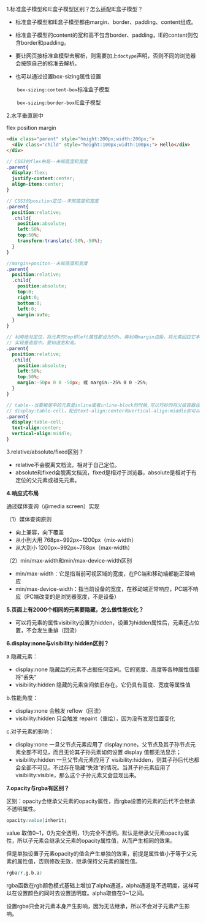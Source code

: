 1.标准盒子模型和IE盒子模型区别？怎么适配IE盒子模型？

- 标准盒子模型和IE盒子模型都由margin、border、padding、content组成。

- 标准盒子模型的content的宽和高不包含border、padding，IE的content则包含border和padding。

- 要让网页按标准盒模型去解析，则需要加上`doctype`声明，否则不同的浏览器会按照自己的标准去解析。

- 也可以通过设置box-sizing属性设置

  ​	`box-sizing:content-box`标准盒子模型

  ​	`box-sizing:border-box`IE盒子模型

2.水平垂直居中

flex position margin

```html
<div class="parent" style="height:200px;width:200px;">
  <div class="child" style="height:100px;width:100px;"> Hello</div>
</div>
```



```scss
// CSS3的flex布局--未知高度和宽度
.parent{
  display:flex;
  justify-content:center;
  align-items:center;
}

// CSS3的position定位--未知高度和宽度
.parent{
  position:relative;
  .child{
    position:absolute;
    left:50%;
    top:50%;
    transform:translate(-50%,-50%);
  }
}

//margin+positon--未知高度和宽度
.parent{
  position:relative;
  .child{
    position:absolute;
    top:0;
    right:0;
    bottom:0;
    left:0;
    margin:auto;
  }
}

// 利用绝对定位，将元素的top和left属性都设为50%，再利用margin边距，将元素回拉它本身高宽的一半，
// 实现垂直居中。要知道宽和高。
.parent{
  position:relative;
  .child{
    position:absolute;
    left:50%;
    top:50%;
    margin:-50px 0 0 -50px; 或 margin:-25% 0 0 -25%;
  }
}

// table--当要被居中的元素是inline或者inline-block的时候,可以巧妙的将父级容器设置为
// display:table-cell，配合text-align:center和vertical-align:middle即可以实现水平垂直居中。
.parent{
  display:table-cell;
  text-align:center;
  vertical-align:middle;
}

```

3.relative/absolute/fixed区别？

- relative不会脱离文档流，相对于自己定位。
- absolute和fixed会脱离文档流，fixed是相对于浏览器，absolute是相对于有定位的父元素或祖先元素。

**4.响应式布局**

通过媒体查询（@media screen）实现

（1）媒体查询原则

- 向上兼容，向下覆盖
- 从小到大用 768px~992px~1200px（mix-width）
- 从大到小 1200px~992px~768px（max-width）

（2）min/max-width和min/max-device-width区别

- min/max-width：它是指当前可视区域的宽度，在PC端和移动端都能正常响应
- min/max-device-width：指当前设备的宽度，在移动端正常响应，PC端不响应（PC端改变的是浏览器宽度，不是设备）

**5.页面上有2000个相同的元素要隐藏，怎么做性能优化？**

- 可以将元素的属性visibility设置为hidden，设置为hidden属性后，元素还占位置，不会发生重排（回流）

**6.display:none与visibility:hidden区别？**

a.隐藏元素：

- display:none 隐藏后的元素不占据任何空间。它的宽度、高度等各种属性值都将“丢失”
- visibility:hidden 隐藏的元素空间依旧存在。它仍具有高度、宽度等属性值

b.性能角度：

- display:none 会触发 reflow（回流）
- visibility:hidden 只会触发 repaint（重绘），因为没有发现位置变化

c.对子元素的影响：

- display:none 一旦父节点元素应用了 display:none，父节点及其子孙节点元素全部不可见，而且无论其子孙元素如何设置 display 值都无法显示；
- visibility:hidden 一旦父节点元素应用了 visibility:hidden，则其子孙后代也都会全部不可见。不过存在隐藏“失效”的情况。当其子孙元素应用了 visibility:visible，那么这个子孙元素又会显现出来。

**7.opacity与rgba有区别？**

区别：opacity会继承父元素的opacity属性，而rgba设置的元素的后代不会继承不透明属性。

```css
opacity:value|inherit;
```

value 取值0~1，0为完全透明，1为完全不透明。默认是继承父元素opacity属性，所以子元素会继承父元素的opacity属性值，从而产生相同的效果。

但是单独设置子元素opacity的值会产生单独的效果，前提是属性值小于等于父元素的属性值，否则修改无效，继承保持父元素的属性值。

```css
rgba(r,g,b,a)
```

rgba函数在rgb颜色模式基础上增加了alpha通道，alpha通道是不透明度，这样可以在设置颜色的同时去设置透明度。alpha取值在0~1之间。

设置rgba只会对元素本身产生影响，因为无法继承，所以不会对子元素产生影响。